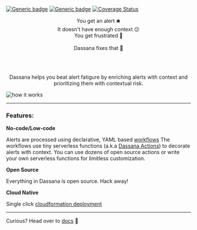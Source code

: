 [![Generic badge](https://img.shields.io/badge/license-apache2.0-green.svg)](https://www.apache.org/licenses/LICENSE-2.0) [![Generic badge](https://img.shields.io/badge/docs-blue.svg)](https://docs.dassana.io/) [![Coverage Status](https://coveralls.io/repos/github/dassana-io/dassana/badge.svg?branch=main)](https://coveralls.io/github/dassana-io/dassana?branch=main)



<p align="center">
  You get an alert 🛎️<br>
  It doesn't have enough context 😕 <br>
  You get frustrated 🤬  <br><br>
  Dassana fixes that 🧘  
</p>

<br><br>


<p align="center">
Dassana helps you beat alert fatigure by enriching alerts with context and prioritizing them with contextual risk.
</p>



![how it works](https://docs.dassana.io/assets/images/landing_hero-b058b93ef6cf71031980a14a51f2510f.png)

---

### Features:

**No-code/Low-code** 

Alerts are processed using declarative, YAML based [workflows](https://docs.dassana.io/docs/getting-started/concepts#workflows)
The workflows use tiny serverless functions (a.k.a [Dassana Actions](https://contexthub.dassana.io/?explore=actions#explore)) to decorate alerts with context. You can use dozens of open source actions or write your own serverless functions for limitless customization.

**Open Source**

Everything in Dassana is open source. Hack away!

**Cloud Native**

Single click [cloudformation deployment](https://docs.dassana.io/docs/getting-started/installation)

---

Curious? Head over to [docs](https://docs.dassana.io/) 📓

